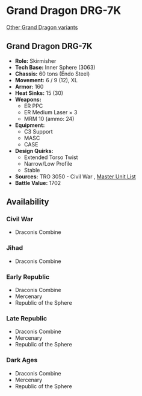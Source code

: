 # Grand Dragon DRG-7K 

[Other Grand Dragon variants](../grand_dragon.md) 

## Grand Dragon DRG-7K 

- **Role:** Skirmisher 
- **Tech Base:** Inner Sphere (3063) 
- **Chassis:** 60 tons (Endo Steel) 
- **Movement:** 6 / 9 (12), XL 
- **Armor:** 160 
- **Heat Sinks:** 15 (30) 
- **Weapons:** 
  - ER PPC 
  - ER Medium Laser × 3 
  - MRM 10 (ammo: 24) 
- **Equipment:** 
  - C3 Support 
  - MASC 
  - CASE 
- **Design Quirks:** 
  - Extended Torso Twist 
  - Narrow/Low Profile 
  - Stable 
- **Sources:** TRO 3050 - Civil War , [Master Unit List](http://masterunitlist.info/Unit/Details/1260/grand-dragon-drg-7k) 
- **Battle Value:** 1702 

## Availability 

### Civil War 

- Draconis Combine 

### Jihad 

- Draconis Combine 

### Early Republic 

- Draconis Combine 
- Mercenary 
- Republic of the Sphere 

### Late Republic 

- Draconis Combine 
- Mercenary 
- Republic of the Sphere 

### Dark Ages 

- Draconis Combine 
- Mercenary 
- Republic of the Sphere 

